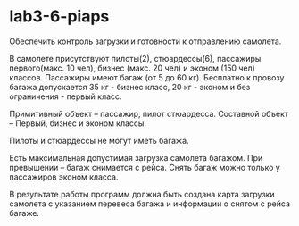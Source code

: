 # lab3-6-piaps

Обеспечить контроль загрузки и готовности к отправлению cамолета.

В самолете присутствуют пилоты(2), стюардессы(6), пассажиры первого(макс. 10 чел),
бизнес (макс. 20 чел) и эконом (150 чел) классов. Пассажиры имеют багаж (от 5 до 60
кг). Бесплатно к провозу багажа допускается 35 кг - бизнес класс, 20 кг - эконом и без
ограничения - первый класс.

Примитивный объект – пассажир, пилот стюардесса. Составной объект – Первый,
бизнес и эконом классы.

Пилоты и стюардессы не могут иметь багажа.

Есть максимальная допустимая загрузка самолета багажом. При превышении – багаж
снимается с рейса. Снять багаж можно только у пассажиров эконом класса.

В результате работы программ должна быть создана карта загрузки самолета с
указанием перевеса багажа и информации о снятом с рейса багаже. 
